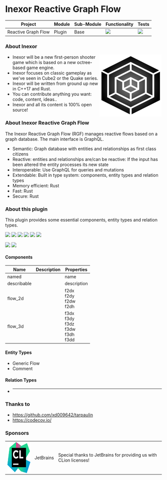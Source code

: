 # Inexor Reactive Graph Flow

| Project | Module | Sub-Module | Functionality | Tests |
| --- | --- | --- | --- | --- |
| Reactive Graph Flow | Plugin | Base | <img src="https://img.shields.io/badge/state-completed-brightgreen"> | [<img src="https://img.shields.io/codecov/c/github/aschaeffer/inexor-rgf-plugin-base">](https://app.codecov.io/gh/aschaeffer/inexor-rgf-plugin-base) |

### About Inexor

<a href="https://inexor.org/">
<img align="right" width="200" height="200" src="https://raw.githubusercontent.com/aschaeffer/inexor-rgf-plugin-base/main/docs/images/inexor_2.png">
</a>

* Inexor will be a new first-person shooter game which is based on a new octree-based game engine.
* Inexor focuses on classic gameplay as we've seen in Cube2 or the Quake series.
* Inexor will be written from ground up new in C++17 and Rust.
* You can contribute anything you want: code, content, ideas..
* Inexor and all its content is 100% open source!

### About Inexor Reactive Graph Flow

The Inexor Reactive Graph Flow (RGF) manages reactive flows based on a graph database. The main interface is GraphQL.

* Semantic: Graph database with entities and relationships as first class citizens
* Reactive: entities and relationships are/can be reactive: If the input has been altered the entity processes its new state
* Interoperable: Use GraphQL for queries and mutations
* Extendable: Built in type system: components, entity types and relation types
* Memory efficient: Rust
* Fast: Rust
* Secure: Rust

### About this plugin

This plugin provides some essential components, entity types and relation types.

[<img src="https://img.shields.io/badge/Language-Rust-brightgreen">](https://www.rust-lang.org/)
[<img src="https://img.shields.io/badge/Platforms-Linux%20%26%20Windows-brightgreen">]()
[<img src="https://img.shields.io/github/workflow/status/aschaeffer/inexor-rgf-plugin-base/Rust">](https://github.com/aschaeffer/inexor-rgf-plugin-base/actions?query=workflow%3ARust)
[<img src="https://img.shields.io/github/last-commit/aschaeffer/inexor-rgf-plugin-base">]()
[<img src="https://img.shields.io/github/languages/code-size/aschaeffer/inexor-rgf-plugin-base">]()
[<img src="https://img.shields.io/codecov/c/github/aschaeffer/inexor-rgf-plugin-base">](https://app.codecov.io/gh/aschaeffer/inexor-rgf-plugin-base)

[<img src="https://img.shields.io/github/license/aschaeffer/inexor-rgf-plugin-base">](https://github.com/aschaeffer/inexor-rgf-plugin-base/blob/main/LICENSE)
[<img src="https://img.shields.io/discord/698219248954376256?logo=discord">](https://discord.com/invite/acUW8k7)

#### Components

| Name | Description | Properties |
| --- | --- | --- |
| named | | name |
| describable | | description |
| flow_2d | | f2dx<br>f2dy<br>f2dw<br>f2dh |
| flow_3d | | f3dx<br>f3dy<br>f3dz<br>f3dw<br>f3dh<br>f3dd |

#### Entity Types

* Generic Flow
* Comment

#### Relation Types

* ---

### Thanks to

* https://github.com/xd009642/tarpaulin
* https://codecov.io/

### Sponsors

| | | |
| --- | --- | --- |
| <a href="https://www.jetbrains.com/?from=github.com/inexorgame"><img align="right" width="100" height="100" src="https://raw.githubusercontent.com/aschaeffer/inexor-rgf-plugin-logical/main/docs/images/icon_CLion.svg"></a> | JetBrains | Special thanks to JetBrains for providing us with CLion licenses! |
